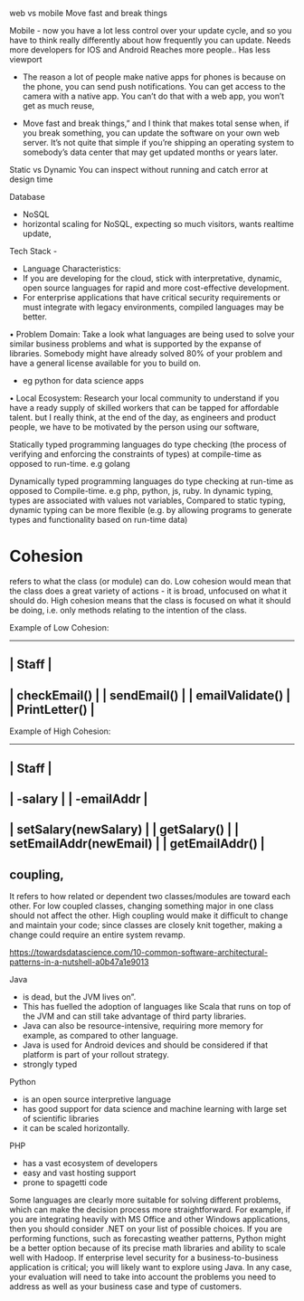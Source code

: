 web vs mobile
Move fast and break things

Mobile - 
now you have a lot less control over your update cycle, and so you have to think really differently about how frequently you can update.
Needs more developers for IOS and Android
Reaches more people..
Has less viewport
 - The reason a lot of people make native apps for phones is because on the phone, you can send push notifications. 
 You can get access to the camera with a native app. You can’t do that with a web app, 
 you won’t get as much reuse, 

 - Move fast and break things,” and I think that makes total sense when, if you break something, you can update the software on your own web server. It’s not quite that simple if you’re shipping an operating system to somebody’s data center that may get updated months or years later.






Static vs Dynamic
You can inspect without running and catch error at design time


Database
 - NoSQL
- horizontal scaling for NoSQL, expecting so much visitors, wants realtime update, 

Tech Stack - 
- Language Characteristics: 
- If you are developing for the cloud, stick with interpretative, dynamic, open source languages for rapid and more cost-effective development. 
- For enterprise applications that have critical security requirements or must integrate with legacy environments, compiled languages may be better.

• Problem Domain: Take a look what languages are being used to solve your similar business problems and what is supported by the expanse of libraries. Somebody might have already solved 80% of your problem and have a general license available for you to build on.
- eg python for data science apps

• Local Ecosystem: Research your local community to understand if you have a ready supply of skilled workers that can be tapped for affordable talent.
but I really think, at the end of the day, as engineers and product people, we have to be motivated by the person using our software,


Statically typed programming languages do type checking (the process of verifying and enforcing the constraints of types) at compile-time as opposed to run-time. e.g golang

Dynamically typed programming languages do type checking at run-time as opposed to Compile-time. e.g php, python, js, ruby.
In dynamic typing, types are associated with values not variables, 
Compared to static typing, dynamic typing can be more flexible (e.g. by allowing programs to generate types and functionality based on run-time data)

# Cohesion
 refers to what the class (or module) can do. Low cohesion would mean that the class does a great variety of actions - it is broad, unfocused on what it should do. High cohesion means that the class is focused on what it should be doing, i.e. only methods relating to the intention of the class.

Example of Low Cohesion:

-------------------
| Staff           |
-------------------
| checkEmail()    |
| sendEmail()     |
| emailValidate() |
| PrintLetter()   |
-------------------
Example of High Cohesion:

----------------------------
| Staff                   |
----------------------------
| -salary                 |
| -emailAddr              |
----------------------------
| setSalary(newSalary)    |
| getSalary()             |
| setEmailAddr(newEmail)  |
| getEmailAddr()          |
----------------------------

## coupling, 
It refers to how related or dependent two classes/modules are toward each other. For low coupled classes, changing something major in one class should not affect the other. High coupling would make it difficult to change and maintain your code; since classes are closely knit together, making a change could require an entire system revamp.


https://towardsdatascience.com/10-common-software-architectural-patterns-in-a-nutshell-a0b47a1e9013







Java
- is dead, but the JVM lives on”. 
- This has fuelled the adoption of languages like Scala that runs on top of the JVM and can still take advantage of third party libraries. 
- Java can also be resource-intensive, requiring more memory for example, as compared to other language. 
- Java is used for Android devices and should be considered if that platform is part of your rollout strategy.
- strongly typed


Python 
- is an open source interpretive language 
- has good support for data science and machine learning with large set of scientific libraries
- it can be scaled horizontally.


PHP 
- has a vast ecosystem of developers
- easy and vast hosting support
- prone to spagetti code


Some languages are clearly more suitable for solving different problems, which can make the decision process more straightforward. For example, if you are integrating heavily with MS Office and other Windows applications, then you should consider .NET on your list of possible choices. If you are performing functions, such as forecasting weather patterns, Python might be a better option because of its precise math libraries and ability to scale well with Hadoop. If enterprise level security for a business-to-business application is critical; you will likely want to explore using Java. In any case, your evaluation will need to take into account the problems you need to address as well as your business case and type of customers.


